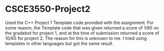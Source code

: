 # CSCE3550-Project2

Used the C++ Project 1 Template code provided with the assignment. For some reason, the Template code that was given returned a score of 1/65 on the gradebot for project 1, and at the time of submission returned a score of 10/65 for project 2. The reason for this is unknown to me. I tried using templates in other languages but got the same result.
